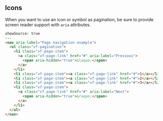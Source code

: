 
## Icons

When you want to use an icon or symbol as pagination, be sure to provide screen reader support with `aria` attributes.

```html
showSource: true
---
<nav aria-label="Page navigation example">
  <ul class="vf-pagination">
    <li class="vf-page-item">
      <a class="vf-page-link" href="#" aria-label="Previous">
        <span aria-hidden="true">&laquo;</span>
      </a>
    </li>
    <li class="vf-page-item"><a class="vf-page-link" href="#">1</a></li>
    <li class="vf-page-item"><a class="vf-page-link" href="#">2</a></li>
    <li class="vf-page-item"><a class="vf-page-link" href="#">3</a></li>
    <li class="vf-page-item">
      <a class="vf-page-link" href="#" aria-label="Next">
        <span aria-hidden="true">&raquo;</span>
      </a>
    </li>
  </ul>
</nav>
```
